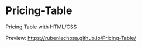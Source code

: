 # Pricing-Table
Pricing Table with HTML/CSS <br>

Preview: https://rubenlechosa.github.io/Pricing-Table/
